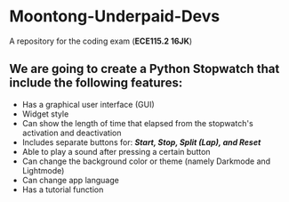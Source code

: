 # Moontong-Underpaid-Devs
A repository for the coding exam (**ECE115.2 16JK**)

## We are going to create a **Python Stopwatch** that include the following features:
  - Has a graphical user interface (GUI)
  - Widget style
  - Can show the length of time that elapsed from the stopwatch's activation and deactivation
  - Includes separate buttons for: **_Start, Stop, Split (Lap), and Reset_**
  - Able to play a sound after pressing a certain button
  - Can change the background color or theme (namely Darkmode and Lightmode)
  - Can change app language
  - Has a tutorial function
